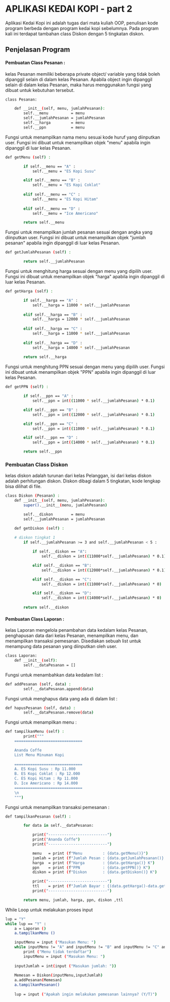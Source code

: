 # APLIKASI KEDAI KOPI - part 2
Aplikasi Kedai Kopi ini adalah tugas dari mata kuliah OOP, penulisan kode program berbeda dengan program kedai kopi sebelumnya. Pada program kali ini terdapat tambahan class Diskon dengan 5 tingkatan diskon.
## Penjelasan Program
#### Pembuatan Class Pesanan :
kelas Pesanan memiliki beberapa private object/ variable yang tidak boleh dipanggil selain di dalam kelas Pesanan. Apabila object ingin dipanggil selain di dalam kelas Pesanan, maka harus menggunakan fungsi yang dibuat untuk kebutuhan tersebut.
```sh
class Pesanan:

    def __init__(self, menu, jumlahPesanan):
        self.__menu          = menu
        self.__jumlahPesanan = jumlahPesanan
        self.__harga         = menu
        self.__ppn           = menu
```
Fungsi untuk menampilkan nama menu sesuai kode huruf yang diinputkan user.
Fungsi ini dibuat untuk menampilkan objek "menu" apabila ingin dipanggil di luar kelas Pesanan.
```sh
def getMenu (self) :

        if self.__menu == "A" :
            self.__menu = "ES Kopi Susu"

        elif self.__menu == "B" :
            self.__menu = "ES Kopi Coklat"
        
        elif self.__menu == "C" :
            self.__menu = "ES Kopi Hitam"
        
        elif self.__menu == "D" :
            self.__menu = "Ice Americano"

        return self.__menu
```
Fungsi untuk menampilkan jumlah pesanan sesuai dengan angka yang diinputkan user.
Fungsi ini dibuat untuk menampilkan objek "jumlah pesanan" apabila ingin dipanggil di luar kelas Pesanan.
```sh
def getJumlahPesanan (self) :

        return self.__jumlahPesanan
```
Fungsi untuk menghitung harga sesuai dengan menu yang dipilih user.
Fungsi ini dibuat untuk menampilkan objek "harga" apabila ingin dipanggil di luar kelas Pesanan.
```sh
def getHarga (self) :

        if self.__harga == "A" :
            self.__harga = 11000 * self.__jumlahPesanan
        
        elif self.__harga == "B" :
            self.__harga = 12000 * self.__jumlahPesanan
        
        elif self.__harga == "C" :
            self.__harga = 11000 * self.__jumlahPesanan
        
        elif self.__harga == "D" :
            self.__harga = 14000 * self.__jumlahPesanan
      
        return self.__harga
```
Fungsi untuk menghitung PPN sesuai dengan menu yang dipilih user.
Fungsi ini dibuat untuk menampilkan objek "PPN" apabila ingin dipanggil di luar kelas Pesanan.
```sh
def getPPN (self) :

        if self.__ppn == "A" :
            self.__ppn = int((11000 * self.__jumlahPesanan) * 0.1)

        elif self.__ppn == "B" :
            self.__ppn = int((12000 * self.__jumlahPesanan) * 0.1)

        elif self.__ppn == "C" :
            self.__ppn = int((11000 * self.__jumlahPesanan) * 0.1)

        elif self.__ppn == "D" :
            self.__ppn = int((14000 * self.__jumlahPesanan) * 0.1)

        return self.__ppn
```

### Pembuatan Class Diskon
kelas diskon adalah turunan dari kelas Pelanggan, isi dari kelas diskon adalah perhitungan diskon. Diskon dibagi dalam 5 tingkatan, kode lengkap bisa dilihat di file.
```sh
class Diskon (Pesanan) :
    def __init__(self, menu, jumlahPesanan):
        super().__init__(menu, jumlahPesanan)

        self.__diskon        = menu
        self.__jumlahPesanan = jumlahPesanan

    def getDiskon (self) :
        
    # diskon tingkat 1
        if self.__jumlahPesanan >= 3 and self.__jumlahPesanan < 5 :

            if self.__diskon == "A":
                self.__diskon = int((11000*self.__jumlahPesanan) * 0.1)

            elif self.__diskon == "B":
                self.__diskon = int((12000*self.__jumlahPesanan) * 0.1)

            elif self.__diskon == "C":
                self.__diskon = int((11000*self.__jumlahPesanan) * 0)

            elif self.__diskon == "D":
                self.__diskon = int((14000*self.__jumlahPesanan) * 0)
        
        return self.__diskon

```

#### Pembuatan Class Laporan :
kelas Laporan mengelola penambahan data kedalam kelas Pesanan, penghapusan data dari kelas Pesanan, menampilkan menu, dan menampilkan transaksi pemesanan.
Disediakan sebuah list untuk menampung data pesanan yang diinputkan oleh user.
```sh
class Laporan:
    def __init__(self):
        self.__dataPesanan = []
```
Fungsi untuk menambahkan data kedalam list :
```sh
def addPesanan (self, data) :
        self.__dataPesanan.append(data)
```
Fungsi untuk menghapus data yang ada di dalam list :
```sh
def hapusPesanan (self, data) :
        self.__dataPesanan.remove(data)
```
Fungsi untuk menampilkan menu :
```sh
def tampilkanMenu (self) :
        print("""
    ==============================

    Ananda Coffe
    List Menu Minuman Kopi
 
    ==============================
    A. ES Kopi Susu : Rp 11.000
    B. ES Kopi Coklat : Rp 12.000
    C. ES Kopi Hitam : Rp 11.000
    D. Ice Americano : Rp 14.000
    ==============================
    \n
    """)
```
Fungsi untuk menampilkan transaksi pemesanan :
```sh
def tampilkanPesanan (self) :

        for data in self.__dataPesanan:

            print("--------------------------")
            print("Ananda Coffe")
            print("--------------------------")

            menu   = print (f"Menu         : {data.getMenu()}")
            jumlah = print (f"Jumlah Pesan : {data.getJumlahPesanan()} cup")
            harga  = print (f"Harga        : {data.getHarga()} K")
            ppn    = print (f"PPN          : {data.getPPN()} K")
            diskon = print (f"Diskon       : {data.getDiskon()} K")

            print("--------------------------")
            ttl    = print (f"Jumlah Bayar : {(data.getHarga()-data.getDiskon()+data.getPPN())}K")
            print("--------------------------")

        return menu, jumlah, harga, ppn, diskon ,ttl
```

While Loop untuk melakukan proses input
```sh
lup = "Y"
while lup == "Y" :
    a = Laporan ()
    a.tampilkanMenu ()

    inputMenu = input ("Masukan Menu: ")
    while inputMenu != "A" and inputMenu != "B" and inputMenu != "C" and inputMenu != "D" :
        print ("Menu tidak terdaftar")
        inputMenu = input ("Masukan Menu: ")
    
    inputJumlah = int(input ("Masukan jumlah: "))
    
    Memesan = Diskon(inputMenu,inputJumlah)
    a.addPesanan(Memesan)
    a.tampilkanPesanan()
    
    lup = input ("Apakah ingin melakukan pemesanan lainnya? (Y/T)")
```
